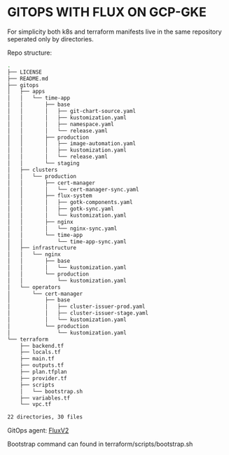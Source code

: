 # GITOPS WITH FLUX ON GCP-GKE

For simplicity both k8s and terraform manifests live in the same repository seperated only by directories.<br>

Repo structure: <br>

```bash
.
├── LICENSE
├── README.md
├── gitops
│   ├── apps
│   │   └── time-app
│   │       ├── base
│   │       │   ├── git-chart-source.yaml
│   │       │   ├── kustomization.yaml
│   │       │   ├── namespace.yaml
│   │       │   └── release.yaml
│   │       ├── production
│   │       │   ├── image-automation.yaml
│   │       │   ├── kustomization.yaml
│   │       │   └── release.yaml
│   │       └── staging
│   ├── clusters
│   │   └── production
│   │       ├── cert-manager
│   │       │   └── cert-manager-sync.yaml
│   │       ├── flux-system
│   │       │   ├── gotk-components.yaml
│   │       │   ├── gotk-sync.yaml
│   │       │   └── kustomization.yaml
│   │       ├── nginx
│   │       │   └── nginx-sync.yaml
│   │       └── time-app
│   │           └── time-app-sync.yaml
│   ├── infrastructure
│   │   └── nginx
│   │       ├── base
│   │       │   └── kustomization.yaml
│   │       └── production
│   │           └── kustomization.yaml
│   └── operators
│       └── cert-manager
│           ├── base
│           │   ├── cluster-issuer-prod.yaml
│           │   ├── cluster-issuer-stage.yaml
│           │   └── kustomization.yaml
│           └── production
│               └── kustomization.yaml
└── terraform
    ├── backend.tf
    ├── locals.tf
    ├── main.tf
    ├── outputs.tf
    ├── plan.tfplan
    ├── provider.tf
    ├── scripts
    │   └── bootstrap.sh
    ├── variables.tf
    └── vpc.tf

22 directories, 30 files
```

GitOps agent: [FluxV2](https://fluxcd.io/)

Bootstrap command can found in terraform/scripts/bootstrap.sh <br>


